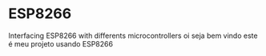 # ESP8266
 Interfacing ESP8266 with differents microcontrollers
oi seja bem vindo
este é meu projeto usando ESP8266
